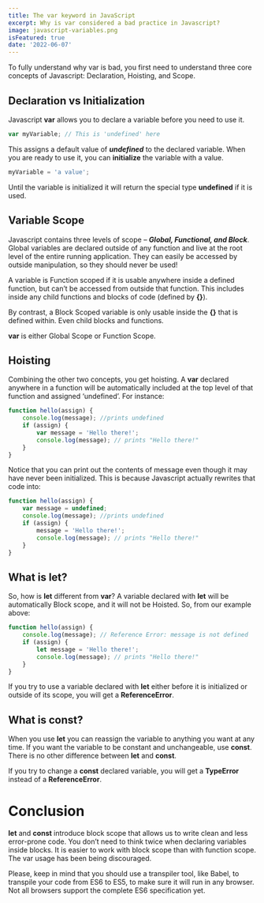 ```yaml
---
title: The var keyword in JavaScript
excerpt: Why is var considered a bad practice in Javascript?
image: javascript-variables.png
isFeatured: true
date: '2022-06-07'
---
```


To fully understand why var is bad, you first need to understand three core concepts of Javascript: Declaration,
Hoisting, and Scope.

## Declaration vs Initialization

Javascript **var** allows you to declare a variable before you need to use it.

```js
var myVariable; // This is 'undefined' here
```

This assigns a default value of **_undefined_** to the declared variable. When you are ready to use it, you can
**initialize** the variable with a value.

```js
myVariable = 'a value';
```

Until the variable is initialized it will return the special type **undefined** if it is used.

## Variable Scope

Javascript contains three levels of scope – **_Global, Functional, and Block_**. Global variables are declared outside
of any function and live at the root level of the entire running application. They can easily be accessed by outside
manipulation, so they should never be used!

A variable is Function scoped if it is usable anywhere inside a defined function, but can’t be accessed from outside
that function. This includes inside any child functions and blocks of code (defined by **{}**).

By contrast, a Block Scoped variable is only usable inside the **{}** that is defined within. Even child blocks and
functions.

**var** is either Global Scope or Function Scope.

## Hoisting

Combining the other two concepts, you get hoisting. A **var** declared anywhere in a function will be automatically
included at the top level of that function and assigned ‘undefined’. For instance:

```js
function hello(assign) {
    console.log(message); //prints undefined
    if (assign) {
        var message = 'Hello there!';
        console.log(message); // prints "Hello there!"
    }
}
```

Notice that you can print out the contents of message even though it may have never been initialized. This is because
Javascript actually rewrites that code into:

```js
function hello(assign) {
    var message = undefined;
    console.log(message); //prints undefined
    if (assign) {
        message = 'Hello there!';
        console.log(message); // prints "Hello there!"
    }
}
```

## What is let?

So, how is **let** different from **var**? A variable declared with **let** will be automatically Block scope, and it
will not be Hoisted. So, from our example above:

```js
function hello(assign) {
    console.log(message); // Reference Error: message is not defined
    if (assign) {
        let message = 'Hello there!';
        console.log(message); // prints "Hello there!"
    }
}
```

If you try to use a variable declared with **let** either before it is initialized or outside of its scope, you will get
a **ReferenceError**.

## What is const?

When you use **let** you can reassign the variable to anything you want at any time. If you want the variable to be
constant and unchangeable, use **const**. There is no other difference between **let** and **const**.

If you try to change a **const** declared variable, you will get a **TypeError** instead of a **ReferenceError**.

# Conclusion

**let** and **const** introduce block scope that allows us to write clean and less error-prone code. You don’t need to
think twice when declaring variables inside blocks. It is easier to work with block scope than with function scope. The
var usage has been being discouraged.

Please, keep in mind that you should use a transpiler tool, like Babel, to transpile your code from ES6 to ES5, to make
sure it will run in any browser. Not all browsers support the complete ES6 specification yet.
